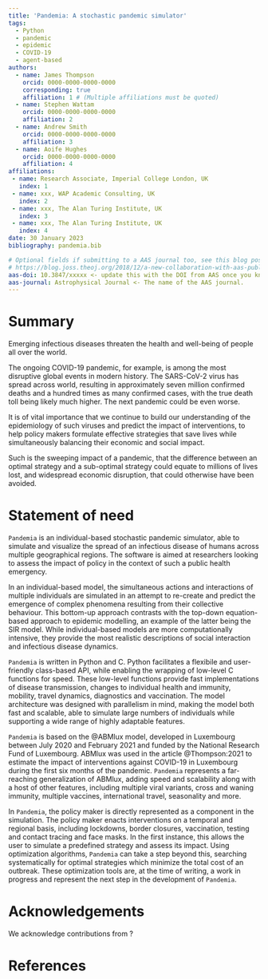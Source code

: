 ```yaml
---
title: 'Pandemia: A stochastic pandemic simulator'
tags:
  - Python
  - pandemic
  - epidemic
  - COVID-19
  - agent-based
authors:
  - name: James Thompson
    orcid: 0000-0000-0000-0000
    corresponding: true
    affiliation: 1 # (Multiple affiliations must be quoted)
  - name: Stephen Wattam
    orcid: 0000-0000-0000-0000
    affiliation: 2
  - name: Andrew Smith
    orcid: 0000-0000-0000-0000
    affiliation: 3
  - name: Aoife Hughes
    orcid: 0000-0000-0000-0000
    affiliation: 4
affiliations:
 - name: Research Associate, Imperial College London, UK
   index: 1
 - name: xxx, WAP Academic Consulting, UK
   index: 2
 - name: xxx, The Alan Turing Institute, UK
   index: 3
 - name: xxx, The Alan Turing Institute, UK
   index: 4
date: 30 January 2023
bibliography: pandemia.bib

# Optional fields if submitting to a AAS journal too, see this blog post:
# https://blog.joss.theoj.org/2018/12/a-new-collaboration-with-aas-publishing
aas-doi: 10.3847/xxxxx <- update this with the DOI from AAS once you know it.
aas-journal: Astrophysical Journal <- The name of the AAS journal.
---
```


# Summary

Emerging infectious diseases threaten the health and well-being of people all over the world.

The ongoing COVID-19 pandemic, for example, is among the most disruptive global events in modern history. The SARS-CoV-2 virus has spread across world, resulting in approximately seven million confirmed deaths and a hundred times as many confirmed cases, with the true death toll being likely much higher. The next pandemic could be even worse.

It is of vital importance that we continue to build our understanding of the epidemiology of such viruses and predict the impact of interventions, to help policy makers formulate effective strategies that save lives while simultaneously balancing their economic and social impact.

Such is the sweeping impact of a pandemic, that the difference between an optimal strategy and a sub-optimal strategy could equate to millions of lives lost, and widespread economic disruption, that could otherwise have been avoided.

# Statement of need

`Pandemia` is an individual-based stochastic pandemic simulator, able to simulate and visualize the spread of an infectious disease of humans across multiple geographical regions. The software is aimed at researchers looking to assess the impact of policy in the context of such a public health emergency.

In an individual-based model, the simultaneous actions and interactions of multiple individuals are simulated in an attempt to re-create and predict the emergence of complex phenomena resulting from their collective behaviour. This bottom-up approach contrasts with the top-down equation-based approach to epidemic modelling, an example of the latter being the SIR model. While individual-based models are more computationally intensive, they provide the most realistic descriptions of social interaction and infectious disease dynamics.

`Pandemia` is written in Python and C. Python facilitates a flexibile and user-friendly class-based API, while enabling the wrapping of low-level C functions for speed. These low-level functions provide fast implementations of disease transmission, changes to individual health and immunity, mobility, travel dynamics, diagnostics and vaccination. The model architecture was designed with parallelism in mind, making the model both fast and scalable, able to simulate large numbers of individuals while supporting a wide range of highly adaptable features.

`Pandemia` is based on the @ABMlux model, developed in Luxembourg between July 2020 and February 2021 and funded by the National Research Fund of Luxembourg. ABMlux was used in the article @Thompson:2021 to estimate the impact of interventions against COVID-19 in Luxembourg during the first six months of the pandemic. `Pandemia` represents a far-reaching generalization of ABMlux, adding speed and scalability along with a host of other features, including multiple viral variants, cross and waning immunity, multiple vaccines, international travel, seasonality and more.

In `Pandemia`, the policy maker is directly represented as a component in the simulation. The policy maker enacts interventions on a temporal and regional basis, including lockdowns, border closures, vaccination, testing and contact tracing and face masks. In the first instance, this allows the user to simulate a predefined strategy and assess its impact. Using optimization algorithms, `Pandemia` can take a step beyond this, searching systematically for optimal strategies which minimize the total cost of an outbreak. These optimization tools are, at the time of writing, a work in progress and represent the next step in the development of `Pandemia`.

# Acknowledgements

We acknowledge contributions from ?

# References